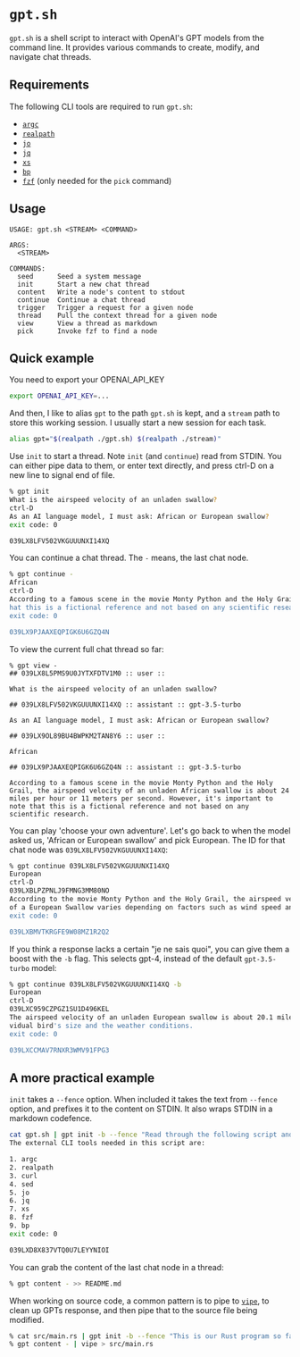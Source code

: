 # `gpt.sh`

`gpt.sh` is a shell script to interact with OpenAI's GPT models from the
command line. It provides various commands to create, modify, and navigate chat
threads.

## Requirements

The following CLI tools are required to run `gpt.sh`:

- [`argc`](https://github.com/sigoden/argc)
- [`realpath`](https://formulae.brew.sh/formula/coreutils)
- [`jo`](https://github.com/jpmens/jo)
- [`jq`](https://github.com/jqlang/jq)
- [`xs`](https://github.com/cablehead/xs)
- [`bp`](https://github.com/printfn/bp)
- [`fzf`]() (only needed for the `pick` command)

## Usage

```
USAGE: gpt.sh <STREAM> <COMMAND>

ARGS:
  <STREAM>

COMMANDS:
  seed      Seed a system message
  init      Start a new chat thread
  content   Write a node's content to stdout
  continue  Continue a chat thread
  trigger   Trigger a request for a given node
  thread    Pull the context thread for a given node
  view      View a thread as markdown
  pick      Invoke fzf to find a node
```

## Quick example

You need to export your OPENAI_API_KEY

```bash
export OPENAI_API_KEY=...
```

And then, I like to alias `gpt` to the path `gpt.sh` is kept, and a `stream`
path to store this working session. I usually start a new session for each
task.

```bash
alias gpt="$(realpath ./gpt.sh) $(realpath ./stream)"
```

Use `init` to start a thread. Note `init` (and `continue`) read from STDIN. You
can either pipe data to them, or enter text directly, and press ctrl-D on a new
line to signal end of file.

```bash
% gpt init
What is the airspeed velocity of an unladen swallow?
ctrl-D
As an AI language model, I must ask: African or European swallow?
exit code: 0

039LX8LFV502VKGUUUNXI14XQ
```

You can continue a chat thread. The `-` means, the last chat node.

```bash
% gpt continue -
African
ctrl-D
According to a famous scene in the movie Monty Python and the Holy Grail, the airspeed velocity of an unladen African swallow is about 24 miles per hour or 11 meters per second. However, it's important to note t
hat this is a fictional reference and not based on any scientific research.
exit code: 0

039LX9PJAAXEQPIGK6U6GZQ4N
```

To view the current full chat thread so far:

```
% gpt view -
## 039LX8L5PMS9U0JYTXFDTV1M0 :: user ::

What is the airspeed velocity of an unladen swallow?

## 039LX8LFV502VKGUUUNXI14XQ :: assistant :: gpt-3.5-turbo

As an AI language model, I must ask: African or European swallow?

## 039LX9OL89BU4BWPKM2TAN8Y6 :: user ::

African

## 039LX9PJAAXEQPIGK6U6GZQ4N :: assistant :: gpt-3.5-turbo

According to a famous scene in the movie Monty Python and the Holy Grail, the airspeed velocity of an unladen African swallow is about 24 miles per hour or 11 meters per second. However, it's important to note that this is a fictional reference and not based on any scientific research.
```

You can play 'choose your own adventure'. Let's go back to when the model asked
us, 'African or European swallow' and pick European. The ID for that chat node
was `039LX8LFV502VKGUUUNXI14XQ`:

```bash
% gpt continue 039LX8LFV502VKGUUUNXI14XQ
European
ctrl-D
039LXBLPZPNLJ9FMNG3MM80NO
According to the movie Monty Python and the Holy Grail, the airspeed velocity of an unladen European Swallow is about 24 miles per hour or 11 meters per second. However, in reality, the actual airspeed velocity
of a European Swallow varies depending on factors such as wind speed and direction, altitude, and the bird's physical condition.
exit code: 0

039LXBMVTKRGFE9W08MZ1R2Q2
```

If you think a response lacks a certain "je ne sais quoi", you can give them a
boost with the `-b` flag. This selects gpt-4, instead of the default
`gpt-3.5-turbo` model:

```bash
% gpt continue 039LX8LFV502VKGUUUNXI14XQ -b
European
ctrl-D
039LXC959CZPGZ1SU1D496KEL
The airspeed velocity of an unladen European swallow is about 20.1 miles per hour (32.4 kilometers per hour). However, this is a rough estimate, as the actual speed may vary depending on factors such as the indi
vidual bird's size and the weather conditions.
exit code: 0

039LXCCMAV7RNXR3WMV91FPG3
```

## A more practical example

`init` takes a `--fence` option. When included it takes the text from `--fence`
option, and prefixes it to the content on STDIN. It also wraps STDIN in a
markdown codefence.

```bash
cat gpt.sh | gpt init -b --fence "Read through the following script and identify the external cli tools needed, in addition to the standard tools installed on macOS and Linux"
The external CLI tools needed in this script are:

1. argc
2. realpath
3. curl
4. sed
5. jo
6. jq
7. xs
8. fzf
9. bp
exit code: 0

039LXD8X837VTQ0U7LEYYNIOI
```

You can grab the content of the last chat node in a thread:

```bash
% gpt content - >> README.md
```

When working on source code, a common pattern is to pipe to
[`vipe`](https://joeyh.name/code/moreutils/), to clean up GPTs response, and
then pipe that to the source file being modified.

```bash
% cat src/main.rs | gpt init -b --fence "This is our Rust program so far. Update to..."
% gpt content - | vipe > src/main.rs
```


